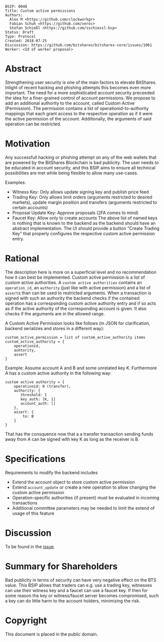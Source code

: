     BSIP: 0040
    Title: Custom active permissions
    Authors:
      Alex M <https://github.com/clockworkgr>
      Fabian Schuh <https://github.com/xeroc>
      Stefan Schießl <https://github.com/sschiessl-bcp>
    Status: Draft
    Type: Protocol
    Created: 2018-07-25
    Discussion: https://github.com/bitshares/bitshares-core/issues/1061
    Worker: <Id of worker proposal>

# Abstract

Strengthening user security is one of the main factors to elevate BitShares. Inlight of recent 
hacking and phishing attempts this becomes even more important. The need for a more sophisticated
account security preceeded the idea for a finer-grained control of account permissions.
We propose to add an additional authority to the account, called Custom Active (Permission). The
permission contains a list of operationid-to-authority mappings that each grant access to the respective 
operation as if it were the active permission of the account. Additionally, the arguments of said operation 
can be restricted.

# Motivation 

Any successfull hacking or phishing attempt on any of the web wallets that are powered by the
BitShares Blockchain is bad publicity. The user needs to be educated in account security, and this BSIP
aims to ensure all technical possibilities are met while being flexible to allow many use-cases.

Examples:
 - Witness Key: Only allows update signing key and publish price feed
 - Trading Key: Only allows limit orders (arguments restricted to desired markets), update margin position and transfers (arguments restricted to certain accounts)
 - Proposal Update Key: Approve proposals (2FA comes to mind)
 - Faucet Key: Allow only to create accounts
The above list of named keys is nothing that is known to the backend as the backend should have an abstract implementation.
 The UI should provide a button "Create Trading Key" that properly configures the respective custom active permission entry.

# Rational

The description here is more on a superficial level and no recommendation how it can best be implemented.
Custom active permission is a list of custom active authorities. A `custom active authorities` contains an `operation_id`, an `authority` (just like with active permission) and a list of `assert`s than can be used to restricted arguments. When a transaction is signed with such an authority the backend checks if the contained operation has a corresponding custom active authority entry and if so acts as if the active authority of the corresponding account is given. It also checks if the arguments are in the allowed range.

A Custom Active Permission looks like follows (in JSON for clarification, backend serializes and stores in a different way):
```
custom_active_permission = list of custom_active_authority items
custom_active_authority = {
    operationid,
    auhtority,
    assert
}
```

Example:
Assume account A and B and some unrelated key K. Furthermore A has a custom active authority in the following way:
```
custom active authority = {
    operationid: 0 (transfer),
    authority: {
       threshold: 1
       key_auth: [K, 1]
       account_auth: []
    },
    assert: {
        to: B
    }
}
```
That has the consquence now that a a transfer transaction sending funds away from A can be signed with key K as long as the receiver is B.

# Specifications
Requirements to modify the backend includes
* Extend the account object to store custom active permission
* Extend `account_update` or create a new operation to allow changing the custom active permission
* Operation-specific authorities (if present) must be evaluated in incoming transactions
* Additional committee parameters may be needed to limit the extend of usage of this feature

# Discussion

To be found in the [issue](https://github.com/bitshares/bitshares-core/issues/1061).

# Summary for Shareholders

Bad publicity in terms of security can have very negative effect on the BTS value. This BSIP allows that traders can e.g. use a trading key, witnesses can use their witness key and a faucet can use a faucet key. If then for some reason the key or witness/faucet server becomes compromised, such a key can do little harm to the account holders, minimizing the risk.

# Copyright

This document is placed in the public domain.

